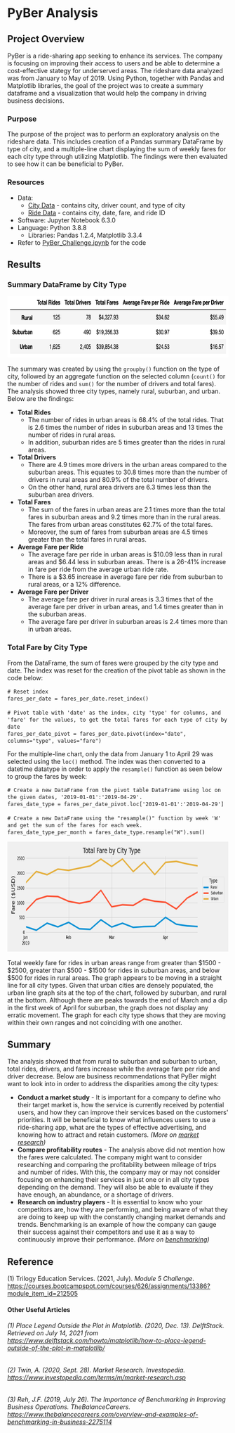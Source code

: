 # PyBer Analysis

## Project Overview

PyBer is a ride-sharing app seeking to enhance its services. The company is focusing on improving their access to users and be able to determine a cost-effective stategy for underserved areas. The rideshare data analyzed was from January to May of 2019. Using Python, together with Pandas and Matplotlib libraries, the goal of the project was to create a summary dataframe and a visualization that would help the company in driving business decisions.

### Purpose

The purpose of the project was to perform an exploratory analysis on the rideshare data. This includes creation of a Pandas summary DataFrame by type of city, and a multiple-line chart displaying the sum of weekly fares for each city type through utilizing Matplotlib. The findings were then evaluated to see how it can be beneficial to PyBer.

### Resources
- Data:
    - [City Data](https://github.com/samanthajpv/PyBer_Analysis/blob/26b8b75ec200e8587997d9e5d858d175cddd03aa/Resources/city_data.csv) - contains city, driver count, and type of city
    - [Ride Data](https://github.com/samanthajpv/PyBer_Analysis/blob/26b8b75ec200e8587997d9e5d858d175cddd03aa/Resources/ride_data.csv) - contains city, date, fare, and ride ID
- Software: Jupyter Notebook 6.3.0
- Language: Python 3.8.8
    - Libraries: Pandas 1.2.4, Matplotlib 3.3.4
- Refer to [PyBer_Challenge.ipynb](https://github.com/samanthajpv/PyBer_Analysis/blob/26b8b75ec200e8587997d9e5d858d175cddd03aa/PyBer_Challenge.ipynb) for the code

## Results

### Summary DataFrame by City Type

<p align="center">
    <img src="https://github.com/samanthajpv/PyBer_Analysis/blob/48e38d6ba89ed7469477b1ce6e3e924b7f016b60/Analysis/PyBer_summary_df.png" width="700" height="140">
</p>

The summary was created by using the ```groupby()``` function on the type of city, followed by an aggregate function on the selected column (```count()``` for the number of rides and ```sum()``` for the number of drivers and total fares). The analysis showed three city types, namely rural, suburban, and urban. Below are the findings:

- **Total Rides**
    -  The number of rides in urban areas is 68.4% of the total rides. That is 2.6 times the number of rides in suburban areas and 13 times the number of rides in rural areas. 
    - In addition, suburban rides are 5 times greater than the rides in rural areas.
- **Total Drivers**
    - There are 4.9 times more drivers in the urban areas compared to the suburban areas. This equates to 30.8 times more than the number of drivers in rural areas and 80.9% of the total number of drivers.
    - On the other hand, rural area drivers are 6.3 times less than the suburban area drivers.
- **Total Fares**
    - The sum of the fares in urban areas are 2.1 times more than the total fares in suburban areas and 9.2 times more than in the rural areas. The fares from urban areas constitutes 62.7% of the total fares.
    - Moreover, the sum of fares from suburban areas are 4.5 times greater than the total fares in rural areas.
- **Average Fare per Ride**
    - The average fare per ride in urban areas is $10.09 less than in rural areas and $6.44 less in suburban areas. There is a 26-41% increase in fare per ride from the average urban ride rate.
    - There is a $3.65 increase in average fare per ride from suburban to rural areas, or a 12% difference.
- **Average Fare per Driver**
    - The average fare per driver in rural areas is 3.3 times that of the average fare per driver in urban areas, and 1.4 times greater than in the suburban areas.
    - The average fare per driver in suburban areas is 2.4 times more than in urban areas.

### Total Fare by City Type

From the DataFrame, the sum of fares were grouped by the city type and date. The index was reset for the creation of the pivot table as shown in the code below:

```
# Reset index
fares_per_date = fares_per_date.reset_index()

# Pivot table with 'date' as the index, city 'type' for columns, and 'fare' for the values, to get the total fares for each type of city by date
fares_per_date_pivot = fares_per_date.pivot(index="date", columns="type", values="fare")
```
For the multiple-line chart, only the data from January 1 to April 29 was selected using the ```loc()``` method. The index was then converted to a datetime datatype in order to apply the ```resample()``` function as seen below to group the fares by week:

```
# Create a new DataFrame from the pivot table DataFrame using loc on the given dates, '2019-01-01':'2019-04-29'.
fares_date_type = fares_per_date_pivot.loc['2019-01-01':'2019-04-29']

# Create a new DataFrame using the "resample()" function by week 'W' and get the sum of the fares for each week.
fares_date_type_per_month = fares_date_type.resample("W").sum()
```
<p align="center">
    <img src="https://github.com/samanthajpv/PyBer_Analysis/blob/48e38d6ba89ed7469477b1ce6e3e924b7f016b60/Analysis/PyBer_fare_summary.png" width="730" height="250">
</p>

Total weekly fare for rides in urban areas range from greater than $1500 - $2500, greater than $500 - $1500 for rides in suburban areas, and below $500 for rides in rural areas. The graph appears to be moving in a straight line for all city types. Given that urban cities are densely populated, the urban line graph sits at the top of the chart, followed by suburban, and rural at the bottom. Although there are peaks towards the end of March and a dip in the first week of April for suburban, the graph does not display any erratic movement. The graph for each city type shows that they are moving within their own ranges and not coinciding with one another. 

## Summary
The analysis showed that from rural to suburban and suburban to urban, total rides, drivers, and fares increase while the average fare per ride and driver decrease. Below are business recommendations that PyBer might want to look into in order to address the disparities among the city types:

- **Conduct a market study** - It is important for a company to define who their target market is, how the service is currently received by potential users, and how they can improve their services based on the customers' priorities. It will be beneficial to know what influences users to use a ride-sharing app, what are the types of effective advertising, and knowing how to attract and retain customers. *(More on [market research](https://www.investopedia.com/terms/m/market-research.asp))*
- **Compare profitability routes** - The analysis above did not mention how the fares were calculated. The company might want to consider researching and comparing the profitability between mileage of trips and number of rides. With this, the company may or may not consider focusing on enhancing their services in just one or in all city types depending on the demand. They will also be able to evaluate if they have enough, an abundance, or a shortage of drivers.
- **Research on industry players** - It is essential to know who your competitors are, how they are performing, and being aware of what they are doing to keep up with the constantly changing market demands and trends. Benchmarking is an example of how the company can gauge their success against their competitors and use it as a way to continuously improve their performance. *(More on [benchmarking](https://www.thebalancecareers.com/overview-and-examples-of-benchmarking-in-business-2275114))*

## Reference

(1) Trilogy Education Services. (2021, July). *Module 5 Challenge*. https://courses.bootcampspot.com/courses/626/assignments/13386?module_item_id=212505

#### Other Useful Articles

###### (1) *Place Legend Outside the Plot in Matplotlib*. (2020, Dec. 13). DelftStack. Retrieved on July 14, 2021 from https://www.delftstack.com/howto/matplotlib/how-to-place-legend-outside-of-the-plot-in-matplotlib/
###### (2) Twin, A. (2020, Sept. 28). *Market Research. Investopedia*. https://www.investopedia.com/terms/m/market-research.asp
###### (3) Reh, J.F. (2019, July 26). *The Importance of Benchmarking in Improving Business Operations*. TheBalanceCareers. https://www.thebalancecareers.com/overview-and-examples-of-benchmarking-in-business-2275114
